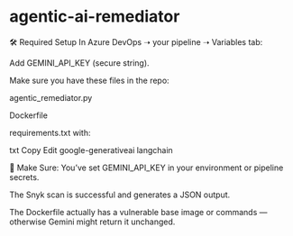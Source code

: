 # agentic-ai-remediator

🛠️ Required Setup
In Azure DevOps ➝ your pipeline ➝ Variables tab:

Add GEMINI_API_KEY (secure string).

Make sure you have these files in the repo:

agentic_remediator.py

Dockerfile

requirements.txt with:

txt
Copy
Edit
google-generativeai
langchain

🔐 Make Sure:
You’ve set GEMINI_API_KEY in your environment or pipeline secrets.

The Snyk scan is successful and generates a JSON output.

The Dockerfile actually has a vulnerable base image or commands — otherwise Gemini might return it unchanged.

